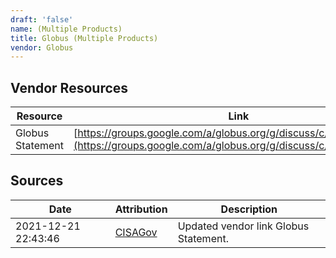 ```yaml
---
draft: 'false'
name: (Multiple Products)
title: Globus (Multiple Products)
vendor: Globus
---
```


## Vendor Resources
| Resource | Link |
| --- | --- |
| Globus Statement | [https://groups.google.com/a/globus.org/g/discuss/c/FJK0q0NoUC4](https://groups.google.com/a/globus.org/g/discuss/c/FJK0q0NoUC4) |



## Sources
| Date | Attribution | Description |
| --- | --- | --- |
| 2021-12-21 22:43:46 | [CISAGov](https://raw.githubusercontent.com/cisagov/log4j-affected-db/develop/README.md) | Updated vendor link Globus Statement.  |
